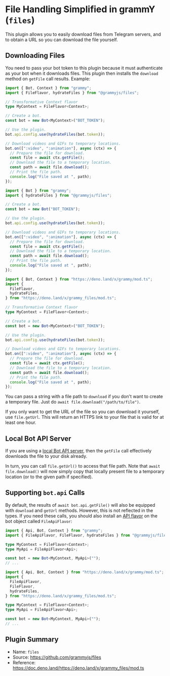 # File Handling Simplified in grammY (`files`)

This plugin allows you to easily download files from Telegram servers, and to obtain a URL so you can download the file yourself.

## Downloading Files

You need to pass your bot token to this plugin because it must authenticate as your bot when it downloads files.
This plugin then installs the `download` method on `getFile` call results.
Example:

<CodeGroup>
  <CodeGroupItem title="TypeScript" active>

```ts
import { Bot, Context } from "grammy";
import { FileFlavor, hydrateFiles } from "@grammyjs/files";

// Transformative Context flavor
type MyContext = FileFlavor<Context>;

// Create a bot.
const bot = new Bot<MyContext>("BOT_TOKEN");

// Use the plugin.
bot.api.config.use(hydrateFiles(bot.token));

// Download videos and GIFs to temporary locations.
bot.on([":video", ":animation"], async (ctx) => {
  // Prepare the file for download.
  const file = await ctx.getFile();
  // Download the file to a temporary location.
  const path = await file.download();
  // Print the file path.
  console.log("File saved at ", path);
});
```

</CodeGroupItem>
 <CodeGroupItem title="JavaScript">

```js
import { Bot } from "grammy";
import { hydrateFiles } from "@grammyjs/files";

// Create a bot.
const bot = new Bot("BOT_TOKEN");

// Use the plugin.
bot.api.config.use(hydrateFiles(bot.token));

// Download videos and GIFs to temporary locations.
bot.on([":video", ":animation"], async (ctx) => {
  // Prepare the file for download.
  const file = await ctx.getFile();
  // Download the file to a temporary location.
  const path = await file.download();
  // Print the file path.
  console.log("File saved at ", path);
});
```

</CodeGroupItem>
 <CodeGroupItem title="Deno">

```ts
import { Bot, Context } from "https://deno.land/x/grammy/mod.ts";
import {
  FileFlavor,
  hydrateFiles,
} from "https://deno.land/x/grammy_files/mod.ts";

// Transformative Context flavor
type MyContext = FileFlavor<Context>;

// Create a bot.
const bot = new Bot<MyContext>("BOT_TOKEN");

// Use the plugin.
bot.api.config.use(hydrateFiles(bot.token));

// Download videos and GIFs to temporary locations.
bot.on([":video", ":animation"], async (ctx) => {
  // Prepare the file for download.
  const file = await ctx.getFile();
  // Download the file to a temporary location.
  const path = await file.download();
  // Print the file path.
  console.log("File saved at ", path);
});
```

</CodeGroupItem>
</CodeGroup>

You can pass a string with a file path to `download` if you don't want to create a temporary file.
Just do `await file.download("/path/to/file")`.

If you only want to get the URL of the file so you can download it yourself, use `file.getUrl`.
This will return an HTTPS link to your file that is valid for at least one hour.

## Local Bot API Server

If you are using a [local Bot API server](https://core.telegram.org/bots/api#using-a-local-bot-api-server), then the `getFile` call effectively downloads the file to your disk already.

In turn, you can call `file.getUrl()` to access that file path.
Note that `await file.download()` will now simply copy that locally present file to a temporary location (or to the given path if specified).

## Supporting `bot.api` Calls

By default, the results of `await bot.api.getFile()` will also be equipped with `download` and `getUrl` methods.
However, this is not reflected in the types.
If you need these calls, you should also install an [API flavor](../advanced/transformers.md#api-flavoring) on the bot object called `FileApiFlavor`:

<CodeGroup>
  <CodeGroupItem title="Node.js" active>

```ts
import { Api, Bot, Context } from "grammy";
import { FileApiFlavor, FileFlavor, hydrateFiles } from "@grammyjs/files";

type MyContext = FileFlavor<Context>;
type MyApi = FileApiFlavor<Api>;

const bot = new Bot<MyContext, MyApi>("");
// ...
```

</CodeGroupItem>
  <CodeGroupItem title="Deno">

```ts
import { Api, Bot, Context } from "https://deno.land/x/grammy/mod.ts";
import {
  FileApiFlavor,
  FileFlavor,
  hydrateFiles,
} from "https://deno.land/x/grammy_files/mod.ts";

type MyContext = FileFlavor<Context>;
type MyApi = FileApiFlavor<Api>;

const bot = new Bot<MyContext, MyApi>("");
// ...
```

</CodeGroupItem>
</CodeGroup>

## Plugin Summary

- Name: `files`
- Source: <https://github.com/grammyjs/files>
- Reference: <https://doc.deno.land/https://deno.land/x/grammy_files/mod.ts>
